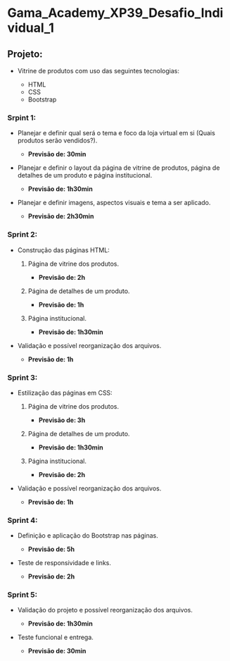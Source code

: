 # Gama_Academy_XP39_Desafio_Individual_1

## Projeto:

- Vitrine de produtos com uso das seguintes tecnologias:

  - HTML
  - CSS
  - Bootstrap

### Srpint 1:

- Planejar e definir qual será o tema e foco da loja virtual em si (Quais produtos serão vendidos?).

    - **Previsão de: 30min**

- Planejar e definir o layout da página de vitrine de produtos, página de detalhes de um produto e página institucional.

    - **Previsão de: 1h30min**

- Planejar e definir imagens, aspectos visuais e tema a ser aplicado.

    - **Previsão de: 2h30min**

### Sprint 2:

- Construção das páginas HTML:

  1. Página de vitrine dos produtos.
      - **Previsão de: 2h**

  2. Página de detalhes de um produto.
      - **Previsão de: 1h**

  3. Página institucional.
      - **Previsão de: 1h30min**

- Validação e possível reorganização dos arquivos.

    - **Previsão de: 1h**

### Sprint 3:

- Estilização das páginas em CSS:

  1. Página de vitrine dos produtos.
      - **Previsão de: 3h**

  2. Página de detalhes de um produto.
      - **Previsão de: 1h30min**

  3. Página institucional.
      - **Previsão de: 2h**

- Validação e possível reorganização dos arquivos.

    - **Previsão de: 1h**

### Sprint 4:

- Definição e aplicação do Bootstrap nas páginas.

    - **Previsão de: 5h**

- Teste de responsividade e links.

    - **Previsão de: 2h**

### Sprint 5:

- Validação do projeto e possível reorganização dos arquivos.

    - **Previsão de: 1h30min**

- Teste funcional e entrega.

    - **Previsão de: 30min**

